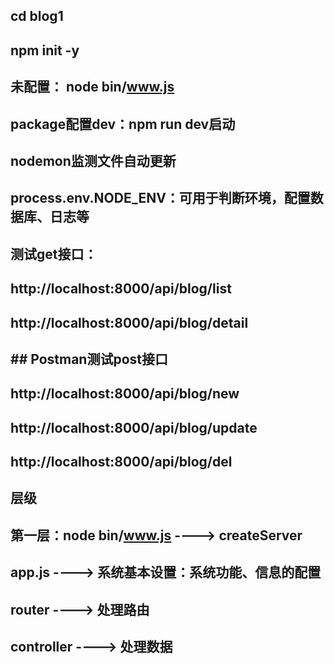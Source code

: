 ## cd blog1
## npm init -y

## 未配置： node bin/www.js
## package配置dev：npm run dev启动

## nodemon监测文件自动更新
## process.env.NODE_ENV：可用于判断环境，配置数据库、日志等

## 测试get接口：
## http://localhost:8000/api/blog/list
## http://localhost:8000/api/blog/detail

## ## Postman测试post接口
## http://localhost:8000/api/blog/new
## http://localhost:8000/api/blog/update
## http://localhost:8000/api/blog/del

## 层级
## 第一层：node bin/www.js ----> createServer
## app.js ----> 系统基本设置：系统功能、信息的配置
## router ----> 处理路由
## controller ----> 处理数据

